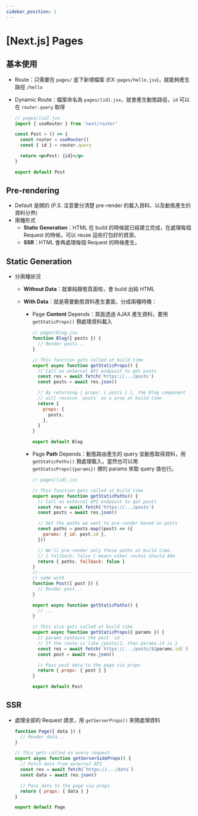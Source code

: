 ```yaml
---
sidebar_position: 1
---
```


# [Next.js] Pages



## 基本使用

- Route：只需要在 `pages/` 底下新增檔案 (EX: `pages/hello.jsx`)，就能夠產生路徑 `/hello`

- Dynamic Route：檔案命名為 `pages/[id].jsx`，就會產生動態路徑，`id` 可以在 `router.query` 取得

  ```jsx
  // pages/[id].jsx
  import { useRouter } from 'next/router'
  
  const Post = () => {
    const router = useRouter()
    const { id } = router.query
  
    return <p>Post: {id}</p>
  }
  
  export default Post
  ```



## Pre-rendering

- Default 是開的 (P.S. 注意要分清楚 pre-render 的載入資料、以及動態產生的資料分界)
- 兩種形式
  - **Static Generation**：HTML 在 build 的時候就已經建立完成，在處理每個 Request 的時候，可以 reuse 這些打包好的資源。
  - **SSR**：HTML 會再處理每個 Request 的時候產生。



## Static Generation

- 分兩種狀況

  - **Without Data**：就單純靜態頁面啦，會 build 出純 HTML

  - **With Data**：就是需要動態資料產生畫面，分成兩種時機：

    - Page **Content** Depends：頁面透過 AJAX 產生資料，要用 `getStaticProps()` 預處理資料載入

      ```jsx
      // pages/blog.jsx
      function Blog({ posts }) {
        // Render posts...
      }
      
      // This function gets called at build time
      export async function getStaticProps() {
        // Call an external API endpoint to get posts
        const res = await fetch('https://.../posts')
        const posts = await res.json()
      
        // By returning { props: { posts } }, the Blog component
        // will receive `posts` as a prop at build time
        return {
          props: {
            posts,
          },
        }
      }
      
      export default Blog
      ```

    - Page **Path** Depends：動態路由產生的 query 並動態取得資料，用 `getStaticPaths()` 預處理載入，當然也可以用 `getStaticProps({params})` 裡的 params 來取 query 值也行。

      ```jsx
      // pages/[id].jsx
      
      // This function gets called at build time
      export async function getStaticPaths() {
        // Call an external API endpoint to get posts
        const res = await fetch('https://.../posts')
        const posts = await res.json()
      
        // Get the paths we want to pre-render based on posts
        const paths = posts.map((post) => ({
          params: { id: post.id },
        }))
      
        // We'll pre-render only these paths at build time.
        // { fallback: false } means other routes should 404.
        return { paths, fallback: false }
      }
      //-------------------------------------------------------------------------
      // same with
      function Post({ post }) {
        // Render post...
      }
      
      export async function getStaticPaths() {
        // ...
      }
      
      // This also gets called at build time
      export async function getStaticProps({ params }) {
        // params contains the post `id`.
        // If the route is like /posts/1, then params.id is 1
        const res = await fetch(`https://.../posts/${params.id}`)
        const post = await res.json()
      
        // Pass post data to the page via props
        return { props: { post } }
      }
      
      export default Post
      ```

      

## SSR

- 處理全部的 Request 請求，用 `getServerProps()` 來預處理資料

  ```jsx
  function Page({ data }) {
    // Render data...
  }
  
  // This gets called on every request
  export async function getServerSideProps() {
    // Fetch data from external API
    const res = await fetch(`https://.../data`)
    const data = await res.json()
  
    // Pass data to the page via props
    return { props: { data } }
  }
  
  export default Page
  ```

  
